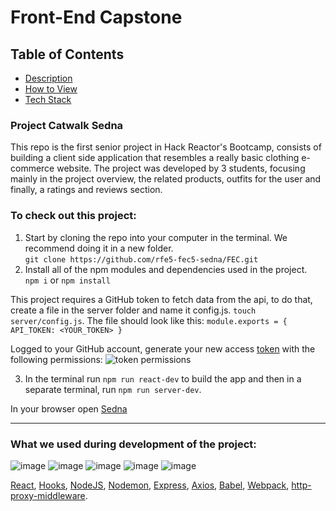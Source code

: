 # Front-End Capstone

## Table of Contents
- [Description](#project-catwalk-sedna)
- [How to View](#to-check-out-this-project)
- [Tech Stack](#what-we-used-during-development-of-the-project)

### Project Catwalk Sedna
This repo is the first senior project in Hack Reactor's Bootcamp, consists of building a client side application that resembles a really basic clothing e-commerce website. The project was developed by 3 students, focusing mainly in the project overview, the related products, outfits for the user and finally, a ratings and reviews section.

### To check out this project:
1. Start by cloning the repo into your computer in the terminal. We recommend doing it in a new folder. <br> `git clone https://github.com/rfe5-fec5-sedna/FEC.git`
2. Install all of the npm modules and dependencies used in the project. <br> `npm i` or `npm install`

This project requires a GitHub token to fetch data from the api, to do that, create a file in the server folder and name it config.js. `touch server/config.js`.
The file should look like this: `module.exports = { API_TOKEN: <YOUR_TOKEN> }` <br>

Logged to your GitHub account, generate your new access [token](https://github.com/settings/tokens) with the following permissions:
![token permissions](https://user-images.githubusercontent.com/65096739/133938156-6afc9d37-c768-400a-b8e0-2bf8f3d538c4.png)

3. In the terminal run `npm run react-dev` to build the app and then in a separate terminal, run `npm run server-dev`. <br>

In your browser open [Sedna](http://localhost:3000/sedna/) 

---
### What we used during development of the project:
![image](https://img.shields.io/badge/React-20232A?style=for-the-badge&logo=react&logoColor=61DAFB)
![image](	https://img.shields.io/badge/Node.js-339933?style=for-the-badge&logo=nodedotjs&logoColor=white)
![image](https://img.shields.io/badge/Express.js-000000?style=for-the-badge&logo=express&logoColor=white)
![image](https://img.shields.io/badge/Webpack-8DD6F9?style=for-the-badge&logo=Webpack&logoColor=white)
![image](https://img.shields.io/badge/Amazon_AWS-FF9900?style=for-the-badge&logo=amazonaws&logoColor=white)

[React](https://reactjs.org/docs/getting-started.html),
[Hooks](https://reactjs.org/docs/hooks-reference.html),
[NodeJS](https://nodejs.org/dist/latest-v16.x/docs/api/),
[Nodemon](https://www.npmjs.com/package/nodemon),
[Express](https://expressjs.com/en/starter/installing.html),
[Axios](https://www.npmjs.com/package/axios),
[Babel](https://babeljs.io/docs/en/),
[Webpack](https://webpack.js.org/),
[http-proxy-middleware](https://www.npmjs.com/package/http-proxy-middleware).
